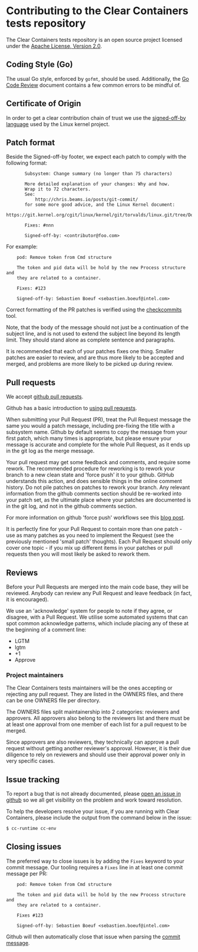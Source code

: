 # Contributing to the Clear Containers tests repository

The Clear Containers tests repository is an open source project licensed under the
[Apache License, Version 2.0](https://www.apache.org/licenses/LICENSE-2.0).

## Coding Style (Go)

The usual Go style, enforced by `gofmt`, should be used. Additionally, the [Go
Code Review](https://github.com/golang/go/wiki/CodeReviewComments) document
contains a few common errors to be mindful of.


## Certificate of Origin

In order to get a clear contribution chain of trust we use the [signed-off-by
language](https://01.org/community/signed-process)
used by the Linux kernel project.

## Patch format

Beside the Signed-off-by footer, we expect each patch to comply with the
following format:

```
       Subsystem: Change summary (no longer than 75 characters)

       More detailed explanation of your changes: Why and how.
       Wrap it to 72 characters.
       See:
           http://chris.beams.io/posts/git-commit/
       for some more good advice, and the Linux Kernel document:
           https://git.kernel.org/cgit/linux/kernel/git/torvalds/linux.git/tree/Documentation/SubmittingPatches

       Fixes: #nnn

       Signed-off-by: <contributor@foo.com>
```

For example:

```
    pod: Remove token from Cmd structure

    The token and pid data will be hold by the new Process structure and
    they are related to a container.

    Fixes: #123

    Signed-off-by: Sebastien Boeuf <sebastien.boeuf@intel.com>
```

Correct formatting of the PR patches is verified using the [checkcommits](https://github.com/clearcontainers/tests/tree/master/cmd/checkcommits) tool.

Note, that the body of the message should not just be a continuation of the
subject line, and is not used to extend the subject line beyond its length
limit. They should stand alone as complete sentence and paragraphs.

It is recommended that each of your patches fixes one thing. Smaller patches
are easier to review, and are thus more likely to be accepted and merged, and
problems are more likely to be picked up during review.

## Pull requests

We accept [github pull requests](https://github.com/clearcontainers/tests/pulls).

Github has a basic introduction to
[using pull requests](https://help.github.com/articles/using-pull-requests/).

When submitting your Pull Request (PR), treat the Pull Request message the same
you would a patch message, including pre-fixing the title with a subsystem
name. Github by default seems to copy the message from your first patch, which
many times is appropriate, but please ensure your message is accurate and
complete for the whole Pull Request, as it ends up in the git log as the merge
message.

Your pull request may get some feedback and comments, and require some rework.
The recommended procedure for reworking is to rework your branch to a new clean
state and 'force push' it to your github. GitHub understands this action, and
does sensible things in the online comment history. Do not pile patches on
patches to rework your branch. Any relevant information from the github
comments section should be re-worked into your patch set, as the ultimate place
where your patches are documented is in the git log, and not in the github
comments section.

For more information on github 'force push' workflows see this
[blog post](http://blog.adamspiers.org/2015/03/24/why-and-how-to-correctly-amend-github-pull-requests/).

It is perfectly fine for your Pull Request to contain more than one patch - use
as many patches as you need to implement the Request (see the previously
mentioned 'small patch' thoughts). Each Pull Request should only cover one
topic - if you mix up different items in your patches or pull requests then you
will most likely be asked to rework them.

## Reviews

Before your Pull Requests are merged into the main code base, they will be
reviewed. Anybody can review any Pull Request and leave feedback (in fact, it
is encouraged).

We use an 'acknowledge' system for people to note if they agree, or disagree,
with a Pull Request. We utilise some automated systems that can spot common
acknowledge patterns, which include placing any of these at the beginning of a
comment line:

 - LGTM
 - lgtm
 - +1
 - Approve

### Project maintainers

The Clear Containers tests maintainers will be the ones accepting or rejecting any pull request. They are listed in the OWNERS files, and there can be one OWNERS file per directory.

The OWNERS files split maintainership into 2 categories: reviewers and approvers. All approvers also belong to the reviewers list and there must be at least one approval from one member of each list for a pull request to be merged.

Since approvers are also reviewers, they technically can approve a pull request without getting another reviewer's approval. However, it is their due diligence to rely on reviewers and should use their approval power only in very specific cases.

## Issue tracking

To report a bug that is not already documented, please [open an issue in
github](https://github.com/clearcontainers/tests/issues/new) so we all get
visibility on the problem and work toward resolution.

To help the developers resolve your issue, if you are running with Clear Containers,
please include the output from the command below in the issue:

```bash
$ cc-runtime cc-env
```

## Closing issues

The preferred way to close issues is by adding the `Fixes` keyword to your commit message.
Our tooling requires a `Fixes` line in at least one commit message per PR:

```
    pod: Remove token from Cmd structure

    The token and pid data will be hold by the new Process structure and
    they are related to a container.

    Fixes #123

    Signed-off-by: Sebastien Boeuf <sebastien.boeuf@intel.com>
```

Github will then automatically close that issue when parsing the
[commit message](https://help.github.com/articles/closing-issues-via-commit-messages/).
